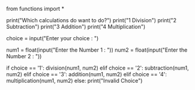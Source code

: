 
from functions import *

print("Which calculations do want to do?")
print("1 Division")
print("2 Subtraction")
print("3 Addition")
print("4 Multiplication")

choice = input("Enter your choice : ")

num1 = float(input("Enter the Number 1 : "))
num2 = float(input("Enter the Number 2 : "))

if choice == '1':
    division(num1, num2)
elif choice == '2':
    subtraction(num1, num2)
elif choice == '3':
    addition(num1, num2)
elif choice == '4':
    multiplication(num1, num2)
else:
    print("Invalid Choice")
